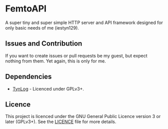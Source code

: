 # FemtoAPI
A super tiny and super simple HTTP server and API framework designed for only basic needs of me (iestyn129).

## Issues and Contribution
If you want to create issues or pull requests be my guest, but expect nothing from them. Yet again,
this is only for me.

## Dependencies
- [TynLog](https://github.com/iestyn129/TynLog) - Licenced under GPLv3+.

## Licence
This project is licenced under the GNU General Public Licence version 3 or later (GPLv3+).
See the [LICENCE](./LICENCE) file for more details.
